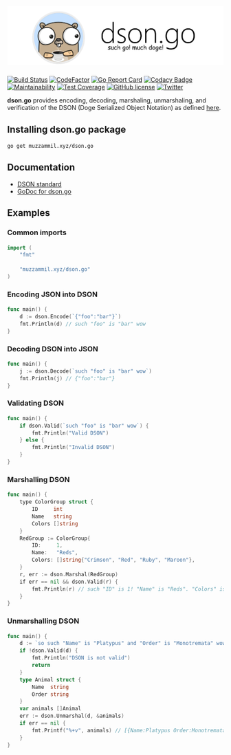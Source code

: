 # ![dson.png](dson.png)
[![Build Status](https://travis-ci.org/muhammadmuzzammil1998/dson.go.svg?branch=master)](https://travis-ci.org/muhammadmuzzammil1998/dson.go) [![CodeFactor](https://www.codefactor.io/repository/github/muhammadmuzzammil1998/dson.go/badge)](https://www.codefactor.io/repository/github/muhammadmuzzammil1998/dson.go) [![Go Report Card](https://goreportcard.com/badge/github.com/muhammadmuzzammil1998/dson.go)](https://goreportcard.com/report/github.com/muhammadmuzzammil1998/dson.go) [![Codacy Badge](https://api.codacy.com/project/badge/Grade/44f9622f23e748cf9733aeaef7ee6c40)](https://www.codacy.com/app/muhammadmuzzammil1998/dson.go?utm_source=github.com&amp;utm_medium=referral&amp;utm_content=muhammadmuzzammil1998/dson.go&amp;utm_campaign=Badge_Grade) [![Maintainability](https://api.codeclimate.com/v1/badges/a2fa53afcf7a48d55660/maintainability)](https://codeclimate.com/github/muhammadmuzzammil1998/dson.go/maintainability) [![Test Coverage](https://api.codeclimate.com/v1/badges/a2fa53afcf7a48d55660/test_coverage)](https://codeclimate.com/github/muhammadmuzzammil1998/dson.go/test_coverage) [![GitHub license](https://img.shields.io/github/license/muhammadmuzzammil1998/dson.go.svg)](https://github.com/muhammadmuzzammil1998/dson.go/blob/master/LICENSE) [![Twitter](https://img.shields.io/twitter/url/https/github.com/muhammadmuzzammil1998/dson.go.svg?style=social)](https://twitter.com/intent/tweet?text=Wow:&url=https%3A%2F%2Fgithub.com%2Fmuhammadmuzzammil1998%2Fdson.go)

**dson.go** provides encoding, decoding, marshaling, unmarshaling, and verification of the DSON (Doge Serialized Object Notation) as defined [here](https://dogeon.xyz/).

## Installing dson.go package

```sh
go get muzzammil.xyz/dson.go
```

## Documentation

- [DSON standard](https://dogeon.xyz/)
- [GoDoc for dson.go](https://godoc.org/muzzammil.xyz/dson.go)

## Examples

### Common imports

```go
import (
    "fmt"

    "muzzammil.xyz/dson.go"
)
```

### Encoding JSON into DSON

```go
func main() {
    d := dson.Encode(`{"foo":"bar"}`)
    fmt.Println(d) // such "foo" is "bar" wow
}
```

### Decoding DSON into JSON

```go
func main() {
    j := dson.Decode(`such "foo" is "bar" wow`)
    fmt.Println(j) // {"foo":"bar"}
}
```

### Validating DSON

```go
func main() {
    if dson.Valid(`such "foo" is "bar" wow`) {
        fmt.Println("Valid DSON")
    } else {
        fmt.Println("Invalid DSON")
    }
}
```

### Marshalling DSON

```go
func main() {
    type ColorGroup struct {
        ID     int
        Name   string
        Colors []string
    }
    RedGroup := ColorGroup{
        ID:     1,
        Name:   "Reds",
        Colors: []string{"Crimson", "Red", "Ruby", "Maroon"},
    }
    r, err := dson.Marshal(RedGroup)
    if err == nil && dson.Valid(r) {
        fmt.Println(r) // such "ID" is 1! "Name" is "Reds". "Colors" is so "Crimson" and "Red" and "Ruby" also "Maroon" many wow
    }
}
```

### Unmarshalling DSON

```go
func main() {
    d := `so such "Name" is "Platypus" and "Order" is "Monotremata" wow and such "Name" is "Quoll" and "Order" is "Dasyuromorphia" wow many`
    if !dson.Valid(d) {
        fmt.Println("DSON is not valid")
        return
    }
    type Animal struct {
        Name  string
        Order string
    }
    var animals []Animal
    err := dson.Unmarshal(d, &animals)
    if err == nil {
        fmt.Printf("%+v", animals) // [{Name:Platypus Order:Monotremata} {Name:Quoll Order:Dasyuromorphia}]
    }
}
```
